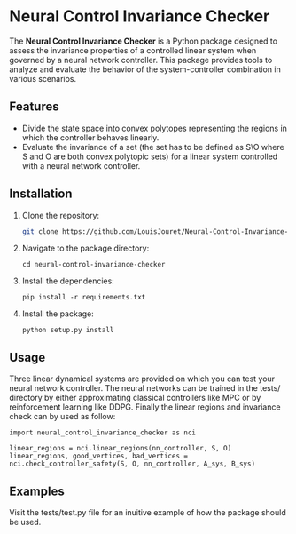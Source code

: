 # Neural Control Invariance Checker

The **Neural Control Invariance Checker** is a Python package designed to assess the invariance properties of a controlled linear system when governed by a neural network controller. This package provides tools to analyze and evaluate the behavior of the system-controller combination in various scenarios.

## Features

- Divide the state space into convex polytopes representing the regions in which the controller behaves linearly.
- Evaluate the invariance of a set (the set has to be defined as S\O where S and O are both convex polytopic sets) for a linear system controlled with a neural network controller.


## Installation

1. Clone the repository:

   ```bash
   git clone https://github.com/LouisJouret/Neural-Control-Invariance-Checker.git
   ```

2. Navigate to the package directory:

    `cd neural-control-invariance-checker`

3. Install the dependencies:
    
    `pip install -r requirements.txt`

4. Install the package:

    `python setup.py install`

## Usage

Three linear dynamical systems are provided on which you can test your neural network controller. The neural networks can be trained in the tests/ directory by either approximating classical controllers like MPC or by reinforcement learning like DDPG. Finally the linear regions and invariance check can by used as follow:
```
import neural_control_invariance_checker as nci

linear_regions = nci.linear_regions(nn_controller, S, O)
linear_regions, good_vertices, bad_vertices = nci.check_controller_safety(S, O, nn_controller, A_sys, B_sys)
```

## Examples
Visit the tests/test.py file for an inuitive example of how the package should be used.
